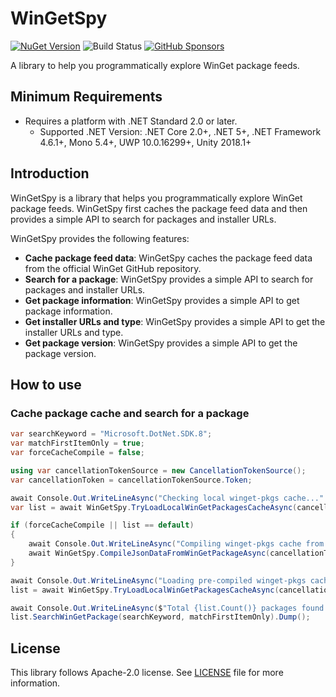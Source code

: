 # WinGetSpy

[![NuGet Version](https://img.shields.io/nuget/v/WinGetSpy)](https://www.nuget.org/packages/WinGetSpy/) ![Build Status](https://github.com/rkttu/WinGetSpy/actions/workflows/dotnet.yml/badge.svg)
 [![GitHub Sponsors](https://img.shields.io/github/sponsors/rkttu)](https://github.com/sponsors/rkttu/)

A library to help you programmatically explore WinGet package feeds.

## Minimum Requirements

- Requires a platform with .NET Standard 2.0 or later.
  - Supported .NET Version: .NET Core 2.0+, .NET 5+, .NET Framework 4.6.1+, Mono 5.4+, UWP 10.0.16299+, Unity 2018.1+

## Introduction

WinGetSpy is a library that helps you programmatically explore WinGet package feeds. WinGetSpy first caches the package feed data and then provides a simple API to search for packages and installer URLs.

WinGetSpy provides the following features:

- **Cache package feed data**: WinGetSpy caches the package feed data from the official WinGet GitHub repository.
- **Search for a package**: WinGetSpy provides a simple API to search for packages and installer URLs.
- **Get package information**: WinGetSpy provides a simple API to get package information.
- **Get installer URLs and type**: WinGetSpy provides a simple API to get the installer URLs and type.
- **Get package version**: WinGetSpy provides a simple API to get the package version.

## How to use

### Cache package cache and search for a package

```csharp
var searchKeyword = "Microsoft.DotNet.SDK.8";
var matchFirstItemOnly = true;
var forceCacheCompile = false;

using var cancellationTokenSource = new CancellationTokenSource();
var cancellationToken = cancellationTokenSource.Token;

await Console.Out.WriteLineAsync("Checking local winget-pkgs cache...".AsMemory(), cancellationToken).ConfigureAwait(false);
var list = await WinGetSpy.TryLoadLocalWinGetPackagesCacheAsync(cancellationToken: cancellationToken).ConfigureAwait(false);

if (forceCacheCompile || list == default)
{
	await Console.Out.WriteLineAsync("Compiling winget-pkgs cache from GitHub ZIP ball...".AsMemory(), cancellationToken).ConfigureAwait(false);
	await WinGetSpy.CompileJsonDataFromWinGetPackageAsync(cancellationToken: cancellationToken).ConfigureAwait(false);
}

await Console.Out.WriteLineAsync("Loading pre-compiled winget-pkgs cache...".AsMemory(), cancellationToken).ConfigureAwait(false);
list = await WinGetSpy.TryLoadLocalWinGetPackagesCacheAsync(cancellationToken: cancellationToken).ConfigureAwait(false);

await Console.Out.WriteLineAsync($"Total {list.Count()} packages found.".AsMemory(), cancellationToken).ConfigureAwait(false);
list.SearchWinGetPackage(searchKeyword, matchFirstItemOnly).Dump();
```

## License

This library follows Apache-2.0 license. See [LICENSE](./LICENSE) file for more information.
